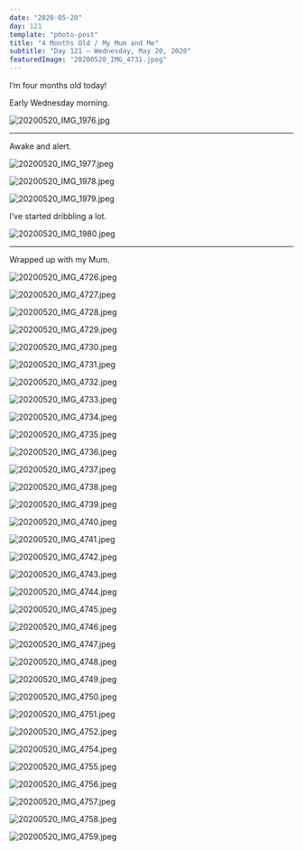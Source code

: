 ```yaml
---
date: "2020-05-20"
day: 121
template: "photo-post"
title: "4 Months Old / My Mum and Me"
subtitle: "Day 121 – Wednesday, May 20, 2020"
featuredImage: "20200520_IMG_4731.jpeg"
---
```


I’m four months old today!

Early Wednesday morning.

![20200520_IMG_1976.jpg](20200520_IMG_1976.jpg)

<hr />

Awake and alert.

![20200520_IMG_1977.jpeg](20200520_IMG_1977.jpeg)

![20200520_IMG_1978.jpeg](20200520_IMG_1978.jpeg)

![20200520_IMG_1979.jpeg](20200520_IMG_1979.jpeg)

I’ve started dribbling a lot.

![20200520_IMG_1980.jpeg](20200520_IMG_1980.jpeg)

<hr />

Wrapped up with my Mum.

![20200520_IMG_4726.jpeg](20200520_IMG_4726.jpeg)

![20200520_IMG_4727.jpeg](20200520_IMG_4727.jpeg)

![20200520_IMG_4728.jpeg](20200520_IMG_4728.jpeg)

![20200520_IMG_4729.jpeg](20200520_IMG_4729.jpeg)

![20200520_IMG_4730.jpeg](20200520_IMG_4730.jpeg)

![20200520_IMG_4731.jpeg](20200520_IMG_4731.jpeg)

![20200520_IMG_4732.jpeg](20200520_IMG_4732.jpeg)

![20200520_IMG_4733.jpeg](20200520_IMG_4733.jpeg)

![20200520_IMG_4734.jpeg](20200520_IMG_4734.jpeg)

![20200520_IMG_4735.jpeg](20200520_IMG_4735.jpeg)

![20200520_IMG_4736.jpeg](20200520_IMG_4736.jpeg)

![20200520_IMG_4737.jpeg](20200520_IMG_4737.jpeg)

![20200520_IMG_4738.jpeg](20200520_IMG_4738.jpeg)

![20200520_IMG_4739.jpeg](20200520_IMG_4739.jpeg)

![20200520_IMG_4740.jpeg](20200520_IMG_4740.jpeg)

![20200520_IMG_4741.jpeg](20200520_IMG_4741.jpeg)

![20200520_IMG_4742.jpeg](20200520_IMG_4742.jpeg)

![20200520_IMG_4743.jpeg](20200520_IMG_4743.jpeg)

![20200520_IMG_4744.jpeg](20200520_IMG_4744.jpeg)

![20200520_IMG_4745.jpeg](20200520_IMG_4745.jpeg)

![20200520_IMG_4746.jpeg](20200520_IMG_4746.jpeg)

![20200520_IMG_4747.jpeg](20200520_IMG_4747.jpeg)

![20200520_IMG_4748.jpeg](20200520_IMG_4748.jpeg)

![20200520_IMG_4749.jpeg](20200520_IMG_4749.jpeg)

![20200520_IMG_4750.jpeg](20200520_IMG_4750.jpeg)

![20200520_IMG_4751.jpeg](20200520_IMG_4751.jpeg)

![20200520_IMG_4752.jpeg](20200520_IMG_4752.jpeg)

![20200520_IMG_4754.jpeg](20200520_IMG_4754.jpeg)

![20200520_IMG_4755.jpeg](20200520_IMG_4755.jpeg)

![20200520_IMG_4756.jpeg](20200520_IMG_4756.jpeg)

![20200520_IMG_4757.jpeg](20200520_IMG_4757.jpeg)

![20200520_IMG_4758.jpeg](20200520_IMG_4758.jpeg)

![20200520_IMG_4759.jpeg](20200520_IMG_4759.jpeg)

